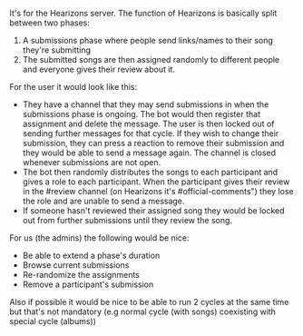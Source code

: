 It's for the Hearizons server. The function of Hearizons is basically split between two phases:
1. A submissions phase where people send links/names to their song they're submitting
2. The submitted songs are then assigned randomly to different people and everyone gives their review about it.

For the user it would look like this:
- They have a channel that they may send submissions in when the submissions phase is ongoing. The bot would then register that assignment and delete the message. The user is then locked out of sending further messages for that cycle. If they wish to change their submission, they can press a reaction to remove their submission and they would be able to send a message again. The channel is closed whenever submissions are not open.
- The bot then randomly distributes the songs to each participant and gives a role to each participant. When the participant gives their review in the #review channel (on Hearizons it's #official-comments") they lose the role and are unable to send a message.
- If someone hasn't reviewed their assigned song they would be locked out from further submissions until they review the song.

For us (the admins) the following would be nice:
- Be able to extend a phase's duration
- Browse current submissions
- Re-randomize the assignments
- Remove a participant's submission

Also if possible it would be nice to be able to run 2 cycles at the same time but that's not mandatory (e.g normal cycle (with songs) coexisting with special cycle (albums))
